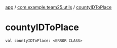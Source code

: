 [app](../index.md) / [com.example.team25.utils](index.md) / [countyIDToPlace](./county-i-d-to-place.md)

# countyIDToPlace

`val countyIDToPlace: <ERROR CLASS>`